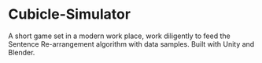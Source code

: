 # Cubicle-Simulator
A short game set in a modern work place, work diligently to feed the Sentence Re-arrangement algorithm with data samples. Built with Unity and Blender.
